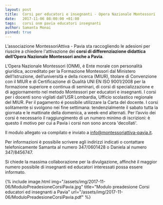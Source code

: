 ```yaml
---
layout: post
title:  Corsi per educatori e insegnanti - Opera Nazionale Montessori
date:   2017-11-06 08:00:00 +01:00
tags:   corsi onm pavia educatori insegnanti
author: Samanta Monai
pinned: true
---
```



L’associazione MontessoriAttiva - Pavia sta raccogliendo le adesioni per riuscire a chiedere l'attivazione dei **corsi di differenziazione didattica dell’Opera Nazionale Montessori anche a Pavia**.  

L’Opera Nazionale Montessori (ONM), è Ente morale con personalità giuridica, accreditato per la Formazione Montessori dal Ministero dell’Istruzione, dell’università e della ricerca (MIUR), titolare di Convenzione con il MIUR e di Certificazione di Qualità UNI EN ISO 9001/2008 per la formazione superiore e continua di seminari, di corsi di specializzazione e di aggiornamento nel metodo Montessori per educatori e insegnanti. I corsi per i docenti sono vigilati dall’USR Lombardia, Ufficio scolastico regionale del MIUR. Per il pagamento é possibile utilizzare la Carta del docente.  I corsi solitamente si svolgono nei fine settimana: tendenzialmente il sabato tutta la giornata e le mattinate della domenica, a week-end alternati.
Per l’avvio dei corsi è necessario il raggiungimento di un numero minimo di iscrizioni: è questo il motivo per cui a Pavia i corsi non sono ancora 'decollati'.

Il modulo allegato va compilato e inviato a [info@montessoriattiva-pavia.it](mailto:info@montessoriattiva-pavia.it).

Per informazioni è possibile scrivere agli indirizzi indicati o contattare telefonicamente Samanta al numero 347/0601428 o Daniela al numero 347/8456747.

Si chiede la massima collaborazione per la divulgazione, affinché il maggior numero possibile di insegnanti ed educatori interessati possa essere informato. 



{% include image.html img="/assets/img/2017-11-06/ModuloPreadesioneCorsiPavia.jpg" title="Modulo preadesione Corsi educatori ed insegnanti a Pavia" url="/assets/img/2017-11-06/ModuloPreadesioneCorsiPavia.pdf" %}



